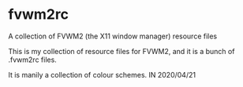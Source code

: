 # fvwm2rc
A collection of FVWM2 (the X11 window manager) resource files

This is my collection of resource files for FVWM2, and it is a bunch of .fvwm2rc files.

It is manily a collection of colour schemes.
IN 2020/04/21
